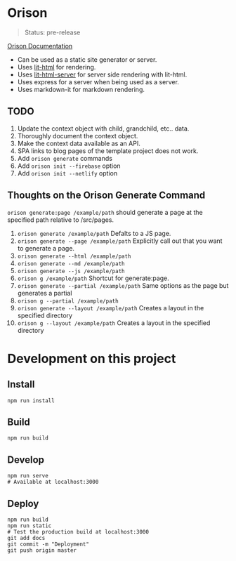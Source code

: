 # Orison

> Status: pre-release

[Orison Documentation](https://orison.alexlockhart.me)

* Can be used as a static site generator or server.
* Uses [lit-html](https://github.com/Polymer/lit-html) for rendering.
* Uses [lit-html-server](https://github.com/popeindustries/lit-html-server) for server side rendering with lit-html.
* Uses express for a server when being used as a server.
* Uses markdown-it for markdown rendering.

## TODO

1. Update the context object with child, grandchild, etc.. data.
1. Thoroughly document the context object.
1. Make the context data available as an API.
1. SPA links to blog pages of the template project does not work.
1. Add `orison generate` commands
1. Add `orison init --firebase` option
1. Add `orison init --netlify` option

## Thoughts on the Orison Generate Command

`orison generate:page /example/path` should generate a page at the specified path relative to /src/pages.
1. `orison generate /example/path` Defalts to a JS page.
1. `orison generate --page /example/path` Explicitly call out that you want to generate a page.
1. `orison generate --html /example/path`
1. `orison generate --md /example/path`
1. `orison generate --js /example/path`
1. `orison g /example/path` Shortcut for generate:page.
1. `orison generate --partial /example/path` Same options as the page but generates a partial
1. `orison g --partial /example/path`
1. `orison generate --layout /example/path` Creates a layout in the specified directory
1. `orison g --layout /example/path` Creates a layout in the specified directory

# Development on this project

## Install

```
npm run install
```

## Build

```
npm run build
```

## Develop

```
npm run serve
# Available at localhost:3000
```

## Deploy

```
npm run build
npm run static
# Test the production build at localhost:3000
git add docs
git commit -m "Deployment"
git push origin master
```
